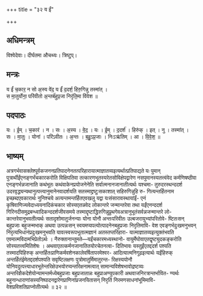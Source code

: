 +++
title = "३२ य ईं"

+++
## अधिमन्त्रम्
विश्वेदेवाः। दीर्घतमा औचथ्यः। त्रिष्टुप्।

## मन्त्रः
य ईं॑ च॒कार॒ न सो अ॒स्य वे॑द॒ य ईं॑ द॒दर्श॒ हिरु॒गिन्नु तस्मा॑त् ।  
स मा॒तुर्योना॒ परि॑वीतो अ॒न्तर्ब॑हुप्र॒जा निरृ॑ति॒मा वि॑वेश ॥

## पदपाठः
यः । ई॒म् । च॒कार॑ । न । सः । अ॒स्य । वे॒द॒ । यः । ई॒म् । द॒दर्श॑ । हिरु॑क् । इत् । नु । तस्मा॑त् ।  
सः । मा॒तुः । योना॑ । परि॑ऽवीतः । अ॒न्तः । ब॒हु॒ऽप्र॒जाः । निःऽऋ॑तिम् । आ । वि॒वे॒श॒ ॥

## भाष्यम्
अत्रगर्भवासक्लेश्पूर्वकजननप्रतिपादनेनतत्परिहारायात्माज्ञातव्यइत्यर्थात्प्रतिपाद्यते यः पुमान् पुत्रार्थीईंएनङ्गर्भंचकारकरोति विक्षिपतिवा तत्कारणभूतस्यरेतसोविक्षेपद्वारेण नसपुमानस्यतत्त्वंवेद कर्मणिषष्ठीवा एनङ्गर्भन्नजानाति कथंभूतः कथंवाकेनप्रयोजनेनेति सर्वात्मनानजानातीत्यर्थः यश्चमा- तुरुदरस्थन्ददर्श उदरवृद्ध्यन्यथानुत्पत्त्यानुमानेनवादर्शयति सतस्माद्द्रष्टुःसकाशात् सहिरुगिन्नुहि रु- गित्यन्तर्हितनाम इच्छब्दएवकारार्थः नुनिश्चये अत्यन्तमन्तर्हितएवखलु यद्वा यःसंसारावस्थायांईं- एनं कृषिवाणिज्यवेदाध्ययनादिकंचकार सोस्यएतन्नवेद लोकान्तरे जन्मान्तरेवा तथा यईंएनन्ददर्श गिरिनदीसमुद्रबन्ध्वादिकन्ददर्शजीवसमये तस्माद्दृष्टाद्धिरुगिन्नुप्रुथगेवअत्रानुभूतंसर्वन्नजन्मान्तरे लो- कान्तरेवानुभवतीत्यर्थः सतादृशोमातुर्जनन्याः योना योनौ अन्तःपरिवीतः उल्बजरायुभ्यांपरितोवे- ष्टितःसन् बहुप्रजाः बहुजन्मभाक् अथवा उत्पन्नःसन् स्वयमप्यपत्योत्पादनेनबहुप्रजाः निरृतिमावि- वेश एवङ्गर्भदुःखमनुभवन् निरृत्यभिधानंप्रदुःखमनुभवति यावत्स्वरूपभूतात्मज्ञानं अतस्तप्तरिहारा- यात्माज्ञातव्यइत्युक्तंभवति एवमात्मविदामभिप्रेतोऽर्थः । नैरुक्तानान्तुमते—यईंचकारमध्यस्थानो- वायुर्मेघोवाएतद्वृष्ट्युदकङ्करोति सोस्यतत्त्वमितिशेषः । अथवाएतत्कर्मनजानातितयोरचेतनत्वा- दितिभावः यस्तुईंएतद्ददर्श पश्यति तस्मादपिहिरुक् अन्तर्हितःप्राणिकर्मवशेनकालेवर्षितापरमेश्वर- आदित्यात्मनिगूढइत्यार्थः यईंहिरुक् अन्तर्हितंईमेतद्ददर्शपश्यति सवृष्टिलक्षणः पुत्रोमातुर्मिमातुरन्त- रिक्षस्ययोनौ योनिवदुत्पत्त्याधारभूतेन्तरिक्षेउभयोरप्यन्तरिक्षनामत्वात् सामान्यविशेषभावोद्रष्टव्यः अन्तरिक्षैकदेशेयोन्यामन्तर्मध्येबहुप्रजाः बहुप्रजातान्नः बहुप्राअण्युपकारी अथवाजनिरत्रान्तर्भावित- ण्यर्थः बहूनान्धाराणांसस्यनिष्पादनद्वारेणप्राणिनांप्रजनयितासन् निरृतिं निरमणसाधनांभूमिमावि- वेशप्रविशतिप्राप्नोतीत्यर्थः ॥ ३२ ॥